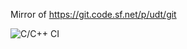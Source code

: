 Mirror of https://git.code.sf.net/p/udt/git

![C/C++ CI](https://github.com/lispnik/udt/workflows/C/C++%20CI/badge.svg)

